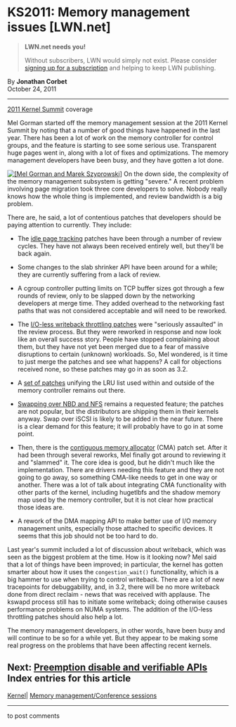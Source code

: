 # KS2011: Memory management issues [LWN.net]

> **LWN.net needs you!**
> 
> Without subscribers, LWN would simply not exist. Please consider [signing up for a subscription](/Promo/nst-nag2/subscribe) and helping to keep LWN publishing. 

By **Jonathan Corbet**  
October 24, 2011 

* * *

[2011 Kernel Summit](/Articles/KernelSummit2011/) coverage 

Mel Gorman started off the memory management session at the 2011 Kernel Summit by noting that a number of good things have happened in the last year. There has been a lot of work on the memory controller for control groups, and the feature is starting to see some serious use. Transparent huge pages went in, along with a lot of fixes and optimizations. The memory management developers have been busy, and they have gotten a lot done. 

[![\[Mel Gorman and
Marek Szyprowski\]](https://static.lwn.net/images/conf/2011/lc-europe/MelAndMarek-sm.jpg)](/Articles/464314/) On the down side, the complexity of the memory management subsystem is getting "severe." A recent problem involving page migration took three core developers to solve. Nobody really knows how the whole thing is implemented, and review bandwidth is a big problem. 

There are, he said, a lot of contentious patches that developers should be paying attention to currently. They include: 

  * The [idle page tracking](/Articles/461461/) patches have been through a number of review cycles. They have not always been received entirely well, but they'll be back again. 

  * Some changes to the slab shrinker API have been around for a while; they are currently suffering from a lack of review. 

  * A cgroup controller putting limits on TCP buffer sizes got through a few rounds of review, only to be slapped down by the networking developers at merge time. They added overhead to the networking fast paths that was not considered acceptable and will need to be reworked. 

  * The [I/O-less writeback throttling patches](/Articles/456904/) were "seriously assaulted" in the review process. But they were reworked in response and now look like an overall success story. People have stopped complaining about them, but they have not yet been merged due to a fear of massive disruptions to certain (unknown) workloads. So, Mel wondered, is it time to just merge the patches and see what happens? A call for objections received none, so these patches may go in as soon as 3.2. 

  * A [set of patches](/Articles/443241/) unifying the LRU list used within and outside of the memory controller remains out there. 

  * [Swapping over NBD and NFS](/Articles/439298/) remains a requested feature; the patches are not popular, but the distributors are shipping them in their kernels anyway. Swap over iSCSI is likely to be added in the near future. There is a clear demand for this feature; it will probably have to go in at some point. 

  * Then, there is the [contiguous memory allocator](/Articles/447405/) (CMA) patch set. After it had been through several reworks, Mel finally got around to reviewing it and "slammed" it. The core idea is good, but he didn't much like the implementation. There are drivers needing this feature and they are not going to go away, so something CMA-like needs to get in one way or another. There was a lot of talk about integrating CMA functionality with other parts of the kernel, including hugetlbfs and the shadow memory map used by the memory controller, but it is not clear how practical those ideas are. 

  * A rework of the DMA mapping API to make better use of I/O memory management units, especially those attached to specific devices. It seems that this job should not be too hard to do. 




Last year's summit included a lot of discussion about writeback, which was seen as the biggest problem at the time. How is it looking now? Mel said that a lot of things have been improved; in particular, the kernel has gotten smarter about how it uses the `congestion_wait()` functionality, which is a big hammer to use when trying to control writeback. There are a lot of new tracepoints for debuggability, and, in 3.2, there will be no more writeback done from direct reclaim - news that was received with applause. The kswapd process still has to initiate some writeback; doing otherwise causes performance problems on NUMA systems. The addition of the I/O-less throttling patches should also help a lot. 

The memory management developers, in other words, have been busy and will continue to be so for a while yet. But they appear to be making some real progress on the problems that have been affecting recent kernels. 

Next: [Preemption disable and verifiable APIs](/Articles/464294/)  
Index entries for this article  
---  
[Kernel](/Kernel/Index)| [Memory management/Conference sessions](/Kernel/Index#Memory_management-Conference_sessions)  
  


* * *

to post comments 
